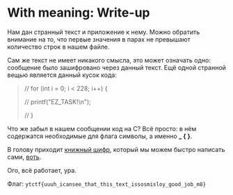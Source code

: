 # With meaning: Write-up

Нам дан странный текст и приложение к нему. Можно обратить внимание на то, что первые значения в
парах не превышают количество строк в нашем файле.

Сам же текст не имеет никакого смысла, это может означать одно: сообщение было зашифровано через
данный текст. Ещё одной странной вещью является данный кусок кода:

> // for (int i = 0; i < 228; i++) {
>
> // 	 printf("EZ_TASK!\n");
>
> // }

Что же забыл в нашем сообщении код на C? Всё просто: в нём содержатся необходимые для флага символы,
а именно **_ { }**.

В голову приходит [книжный шифр][bookcipher], который мы можем быстро написать сами,
[воть](private/sol.py).

Ого, всё работает, ура.

Флаг: `ytctf{uuuh_icansee_that_this_text_issosmisloy_good_job_m8}`

[bookcipher]: https://ru.wikipedia.org/wiki/Книжный_шифр